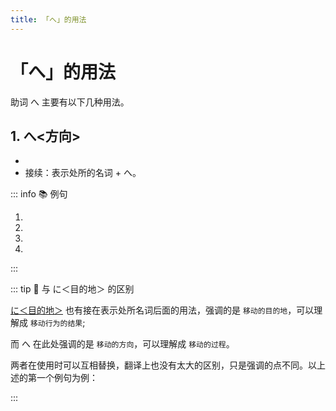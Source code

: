 ```yaml
---
title: 「へ」的用法
---
```


# 「へ」的用法

助词 へ 主要有以下几种用法。

## 1. へ<方向>

- <grammer-content sentence="意义：表示移动的方向。此时读作「e」" inline />
- 接续：表示处所的名词 + へ。

::: info :books: 例句

1. <grammer-content sentence="[夏休/なつやす]みには[国/くに]**へ**[帰/かえ]らなかった。" trans='暑假没回国。' />
1. <grammer-content sentence="どこ**へ**[行/い]きますか。" trans='要去哪儿？' />
1. <grammer-content sentence="[毎日/まいにち]7[時/じ]ごろ[家/うち]**へ**[帰/かえ]る。" trans='每天七点左右回家。' />
1. <grammer-content sentence="[授業/じゅぎょう]のあと、[図書館/としょかん]**へ**[本/ほん]を[借/か]りに[行/い]きます。" trans='下课后去图书馆借书。' />

:::

::: tip :bookmark: 与 に＜目的地＞ 的区别

[に＜目的地＞](./ni.md#1-に＜目的地＞) 也有接在表示处所名词后面的用法，强调的是 `移动的目的地`，可以理解成 `移动行为的结果`;

而 へ 在此处强调的是 `移动的方向`，可以理解成 `移动的过程`。

两者在使用时可以互相替换，翻译上也没有太大的区别，只是强调的点不同。以上述的第一个例句为例：

<div class="bunpou-block">

  <grammer-content sentence="[夏休/なつやす]みには[国/くに]**<del>へ</del> → に**[帰/かえ]らなかった。" trans='暑假没回国。' />

</div>

:::
